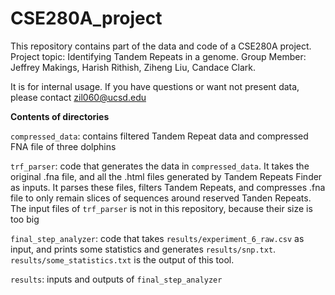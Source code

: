 # CSE280A_project
This repository contains part of the data and code of a CSE280A project.
Project topic: Identifying Tandem Repeats in a genome.
Group Member: Jeffrey Makings, Harish Rithish, Ziheng Liu, Candace Clark.

It is for internal usage. If you have questions or want not present data, please contact zil060@ucsd.edu

**Contents of directories**

`compressed_data`: contains filtered Tandem Repeat data and compressed FNA file of three dolphins

`trf_parser`: code that generates the data in `compressed_data`. It takes the original .fna file, and all the .html files generated by Tandem Repeats Finder as inputs. It parses these files, filters Tandem Repeats, and compresses .fna file to only remain slices of sequences around reserved Tanden Repeats. The input files of `trf_parser` is not in this repository, because their size is too big

`final_step_analyzer`: code that takes `results/experiment_6_raw.csv` as input, and prints some statistics and generates `results/snp.txt`. `results/some_statistics.txt` is the output of this tool.

`results`: inputs and outputs of `final_step_analyzer`
